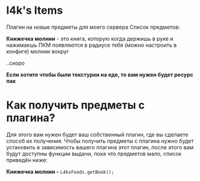 # l4k's Items
Плагин на новые предметы для моего сервера
Список предметов:

**Книжечка молнии** - это книга, которую когда держишь в руке и нажимаешь ПКМ появляются в радиусе тебя (можно настроить в конфиге) молнии вокруг

..скоро

**Если хотите чтобы были текстурки на еде, то вам нужен будет ресурс пак**

# Как получить предметы с плагина?
Для этого вам нужен будет ваш собственный плагин, где вы сделаете способ их получения.
Чтобы получить предметы с плагина нужно будет установить в зависимость вашего плагина этот плагин, после этого вам будут доступны функции выдачи, пока что предметов мало, список приведён ниже:

**Книжечка молнии -** `L4ksFoods.getBook();`
